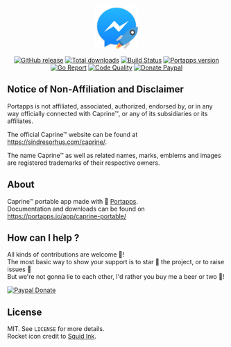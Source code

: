 <p align="center"><a href="https://portapps.io/app/caprine-portable/" target="_blank"><img width="100" src="https://github.com/portapps/caprine-portable/blob/master/res/papp.png"></a></p>

<p align="center">
  <a href="https://portapps.io/app/caprine-portable/#download"><img src="https://img.shields.io/github/release/portapps/caprine-portable.svg?style=flat-square" alt="GitHub release"></a>
  <a href="https://portapps.io/app/caprine-portable/#download"><img src="https://img.shields.io/github/downloads/portapps/caprine-portable/total.svg?style=flat-square" alt="Total downloads"></a>
  <a href="https://travis-ci.com/portapps/caprine-portable"><img src="https://img.shields.io/travis/com/portapps/caprine-portable/master.svg?style=flat-square" alt="Build Status"></a>
  <a href="https://github.com/portapps/portapps"><img src="https://img.shields.io/badge/portapps-1.24.1-479fdb.svg?style=flat-square" alt="Portapps version"></a>
  <a href="https://goreportcard.com/report/github.com/portapps/caprine-portable"><img src="https://goreportcard.com/badge/github.com/portapps/caprine-portable?style=flat-square" alt="Go Report"></a>
  <a href="https://www.codacy.com/app/portapps/caprine-portable"><img src="https://img.shields.io/codacy/grade/7bfa9d31b2774e0eb66a2aca48c91a94.svg?style=flat-square" alt="Code Quality"></a>
  <a href="https://www.paypal.com/cgi-bin/webscr?cmd=_s-xclick&hosted_button_id=WQD7AQGPDEPSG"><img src="https://img.shields.io/badge/donate-paypal-7057ff.svg?style=flat-square" alt="Donate Paypal"></a>
</p>

## Notice of Non-Affiliation and Disclaimer

Portapps is not affiliated, associated, authorized, endorsed by, or in any way officially connected with Caprine™, or any of its subsidiaries or its affiliates.

The official Caprine™ website can be found at https://sindresorhus.com/caprine/.

The name Caprine™ as well as related names, marks, emblems and images are registered trademarks of their respective owners.

## About

Caprine™ portable app made with 🚀 [Portapps](https://portapps.io).<br />
Documentation and downloads can be found on https://portapps.io/app/caprine-portable/

## How can I help ?

All kinds of contributions are welcome :raised_hands:!<br />
The most basic way to show your support is to star :star2: the project, or to raise issues :speech_balloon:<br />
But we're not gonna lie to each other, I'd rather you buy me a beer or two :beers:!

[![Paypal Donate](https://portapps.io/img/paypal-donate.png)](https://www.paypal.com/cgi-bin/webscr?cmd=_s-xclick&hosted_button_id=WQD7AQGPDEPSG)

## License

MIT. See `LICENSE` for more details.<br />
Rocket icon credit to [Squid Ink](http://thesquid.ink).
